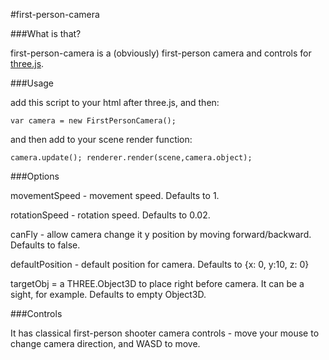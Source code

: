 #first-person-camera

###What is that?

first-person-camera is a (obviously) first-person camera and controls for [three.js](http://threejs.org/).

###Usage

add this script to your html after three.js, and then:

`var camera = new FirstPersonCamera();`

and then add to your scene render function: 

`camera.update();
 renderer.render(scene,camera.object);`

###Options

movementSpeed - movement speed. Defaults to 1.

rotationSpeed - rotation speed. Defaults to 0.02.

canFly - allow camera change it y position by moving forward/backward. Defaults to false.

defaultPosition - default position for camera. Defaults to {x: 0, y:10, z: 0}

targetObj = a THREE.Object3D to place right before camera. It can be a sight, for example. Defaults to empty Object3D. 

###Controls

It has classical first-person shooter camera controls - move your mouse to change camera direction, and WASD to move.